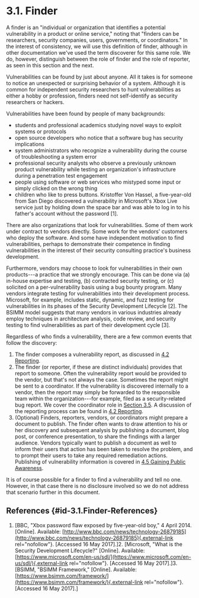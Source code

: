# 3.1. Finder 

A finder is an "individual or organization that identifies a potential
vulnerability in a product or online service," noting that "finders
can be researchers, security companies, users, governments, or
coordinators." In the interest of consistency, we will use this
definition of finder, although in other documentation we've used the
term discoverer for this same role. We do, however, distinguish between
the role of finder and the role of reporter, as seen in this section and
the next.

Vulnerabilities can be found by just about anyone. All it takes is for
someone to notice an unexpected or surprising behavior of a system.
Although it is common for independent security researchers to hunt
vulnerabilities as either a hobby or profession, finders need not
self-identify as security researchers or hackers.

Vulnerabilities have been found by people of many backgrounds:

-   students and professional academics studying novel ways to exploit
    systems or protocols
-   open source developers who notice that a software bug has security
    implications
-   system administrators who recognize a vulnerability during the
    course of troubleshooting a system error
-   professional security analysts who observe a previously unknown
    product vulnerability while testing an organization's
    infrastructure during a penetration test engagement
-   people using software or web services who mistyped some input or
    simply clicked on the wrong thing
-   children who like to press buttons. Kristoffer Von Hassel, a
    five-year-old from San Diego discovered a vulnerability in
    Microsoft's Xbox Live service just by holding down the space bar
    and was able to log in to his father's account without the password
    \[1\].



There are also organizations that look for vulnerabilities. Some of them
work under contract to vendors directly. Some work for the vendors'
customers who deploy the software. And some have independent motivation
to find vulnerabilities, perhaps to demonstrate their competence in
finding vulnerabilities in the interest of their security consulting
practice's business development.

Furthermore, vendors may choose to look for vulnerabilities in their own
products---a practice that we strongly encourage. This can be done via
(a) in-house expertise and testing, (b) contracted security testing, or
(c) solicited on a per-vulnerability basis using a bug bounty program.
Many vendors integrate testing for vulnerabilities into their
development process. Microsoft, for example, includes static, dynamic,
and fuzz testing for vulnerabilities in its phases of the Security
Development Lifecycle \[2\]. The BSIMM model suggests that many vendors
in various industries already employ techniques in architecture
analysis, code review, and security testing to find vulnerabilities as
part of their development cycle \[3\].



Regardless of who finds a vulnerability, there are a few common events
that follow the discovery:

1.  The finder composes a vulnerability report, as discussed in [4.2
    Reporting](4.2-Reporting_47677468.md).
2.  The finder (or reporter, if these are distinct individuals) provides
    that report to someone. Often the vulnerability report would be
    provided to the vendor, but that's not always the case. Sometimes
    the report might be sent to a coordinator. If the vulnerability is
    discovered internally to a vendor, then the report may simply be
    forwarded to the responsible team within the organization---for
    example, filed as a security-related bug report. We cover the
    coordinator role in [Section 3.5](3_5). A
    discussion of the reporting process can be found in [4.2
    Reporting](4.2-Reporting_47677468.md).
3.  (Optional) Finders, reporters, vendors, or coordinators might
    prepare a document to publish. The finder often wants to draw
    attention to his or her discovery and subsequent analysis by
    publishing a document, blog post, or conference presentation, to
    share the findings with a larger audience. Vendors typically want to
    publish a document as well to inform their users that action has
    been taken to resolve the problem, and to prompt their users to take
    any required remediation actions. Publishing of vulnerability
    information is covered in [4.5 Gaining Public
    Awareness](4.5-Gaining-Public-Awareness_47677471.md).

It is of course possible for a finder to find a vulnerability and tell
no one. However, in that case there is no disclosure involved so we do
not address that scenario further in this document.



## References {#id-3.1.Finder-References}

1.  [BBC, "Xbox password flaw exposed by five-year-old boy," 4
    April 2014. \[Online\]. Available:
    [http://www.bbc.com/news/technology-26879185](http://www.bbc.com/news/technology-26879185){.external-link
    rel="nofollow"}. \[Accessed 16 May
    2017\].]2.  [Microsoft, "What is the Security Development Lifecycle?"
    \[Online\]. Available:
    [https://www.microsoft.com/en-us/sdl/](https://www.microsoft.com/en-us/sdl/){.external-link
    rel="nofollow"}. \[Accessed 16 May
    2017\].]3.  [BSIMM, "BSIMM Framework," \[Online\]. Available:
    [https://www.bsimm.com/framework/](https://www.bsimm.com/framework/){.external-link
    rel="nofollow"}. \[Accessed 16 May
    2017\].]
